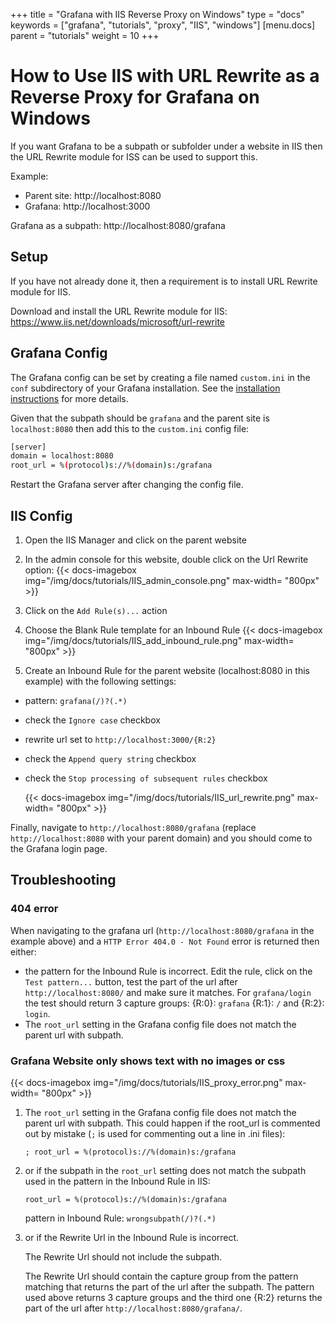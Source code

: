 +++
title = "Grafana with IIS Reverse Proxy on Windows"
type = "docs"
keywords = ["grafana", "tutorials", "proxy", "IIS", "windows"]
[menu.docs]
parent = "tutorials"
weight = 10
+++

# How to Use IIS with URL Rewrite as a Reverse Proxy for Grafana on Windows

If you want Grafana to be a subpath or subfolder under a website in IIS then the URL Rewrite module for ISS can be used to support this.

Example:

- Parent site: http://localhost:8080
- Grafana: http://localhost:3000

Grafana as a subpath: http://localhost:8080/grafana 

## Setup

If you have not already done it, then a requirement is to install URL Rewrite module for IIS.

Download and install the URL Rewrite module for IIS: https://www.iis.net/downloads/microsoft/url-rewrite

## Grafana Config

The Grafana config can be set by creating a file named `custom.ini` in the `conf` subdirectory of your Grafana installation. See the [installation instructions](http://sensores.gruposomel.com/installation/windows/#configure) for more details.

Given that the subpath should be `grafana` and the parent site is `localhost:8080` then add this to the `custom.ini` config file:

 ```bash
[server]
domain = localhost:8080
root_url = %(protocol)s://%(domain)s:/grafana
```

Restart the Grafana server after changing the config file.

## IIS Config

1. Open the IIS Manager and click on the parent website
2. In the admin console for this website, double click on the Url Rewrite option:
    {{< docs-imagebox img="/img/docs/tutorials/IIS_admin_console.png"  max-width= "800px" >}}

3. Click on the `Add Rule(s)...` action
4. Choose the Blank Rule template for an Inbound Rule
    {{< docs-imagebox img="/img/docs/tutorials/IIS_add_inbound_rule.png"  max-width= "800px" >}}

5. Create an Inbound Rule for the parent website (localhost:8080 in this example) with the following settings:
  - pattern: `grafana(/)?(.*)`
  - check the `Ignore case` checkbox
  - rewrite url set to `http://localhost:3000/{R:2}`
  - check the `Append query string` checkbox
  - check the `Stop processing of subsequent rules` checkbox

    {{< docs-imagebox img="/img/docs/tutorials/IIS_url_rewrite.png"  max-width= "800px" >}}

Finally, navigate to `http://localhost:8080/grafana` (replace `http://localhost:8080` with your parent domain) and you should come to the Grafana login page.

## Troubleshooting

### 404 error

When navigating to the grafana url (`http://localhost:8080/grafana` in the example above) and a `HTTP Error 404.0 - Not Found` error is returned then either:

- the pattern for the Inbound Rule is incorrect. Edit the rule, click on the `Test pattern...` button, test the part of the url after `http://localhost:8080/` and make sure it matches. For `grafana/login` the test should return 3 capture groups: {R:0}: `grafana` {R:1}: `/` and {R:2}: `login`.
- The `root_url` setting in the Grafana config file does not match the parent url with subpath.

### Grafana Website only shows text with no images or css

{{< docs-imagebox img="/img/docs/tutorials/IIS_proxy_error.png"  max-width= "800px" >}}

1. The `root_url` setting in the Grafana config file does not match the parent url with subpath. This could happen if the root_url is commented out by mistake (`;` is used for commenting out a line in .ini files):

    `; root_url = %(protocol)s://%(domain)s:/grafana`

2. or if the subpath in the `root_url` setting does not match the subpath used in the pattern in the Inbound Rule in IIS:

    `root_url = %(protocol)s://%(domain)s:/grafana`

    pattern in Inbound Rule: `wrongsubpath(/)?(.*)`

3. or if the Rewrite Url in the Inbound Rule is incorrect. 

    The Rewrite Url should not include the subpath. 

    The Rewrite Url should contain the capture group from the pattern matching that returns the part of the url after the subpath. The pattern used above returns 3 capture groups and the third one {R:2} returns the part of the url after `http://localhost:8080/grafana/`.
